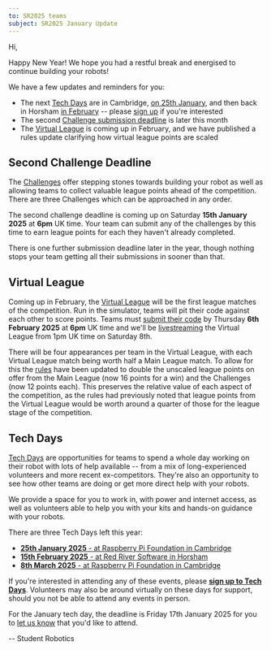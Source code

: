 ```yaml
---
to: SR2025 teams
subject: SR2025 January Update
---
```


Hi,

Happy New Year! We hope you had a restful break and energised to continue building your robots!

We have a few updates and reminders for you:

* The next [Tech Days][tech-days] are in Cambridge, [on 25th January][cambridge-tech-day-january], and then back in Horsham [in February][horsham-tech-day-february] -- please [sign up][tech-day-signup] if you're interested
* The second [Challenge submission deadline][challenge-deadline] is later this month
* The [Virtual League][virtual-league] is coming up in February, and we have published a rules update clarifying how virtual league points are scaled

## Second Challenge Deadline

The [Challenges][challenges] offer stepping stones towards building your robot as well as allowing teams to collect valuable league points ahead of the competition. There are three Challenges which can be approached in any order.

The second challenge deadline is coming up on Saturday **15th January 2025** at **6pm** UK time. Your team can submit any of the challenges by this time to earn league points for each they haven't already completed.

There is one further submission deadline later in the year, though nothing stops your team getting all their submissions in sooner than that.

## Virtual League

Coming up in February, the [Virtual League][virtual-league] will be the first league matches of the competition. Run in the simulator, teams will pit their code against each other to score points. Teams must [submit their code][code-submitter-docs] by Thursday **6th February 2025** at **6pm** UK time and we'll be [livestreaming][virtual-league-livestream] the Virtual League from 1pm UK time on Saturday 8th.

There will be four appearances per team in the Virtual League, with each Virtual League match being worth half a Main League match.
To allow for this the [rules][rulebook] have been updated to double the unscaled league points on offer from the Main League (now 16 points for a win) and the Challenges (now 12 points each).
This preserves the relative value of each aspect of the competition, as the rules had previously noted that league points from the Virtual League would be worth around a quarter of those for the league stage of the competition.

## Tech Days

[Tech Days][tech-days] are opportunities for teams to spend a whole day working on their robot with lots of help available -- from a mix of long-experienced volunteers and more recent ex-competitors. They're also an opportunity to see how other teams are doing or get more direct help with your robots.

We provide a space for you to work in, with power and internet access, as well as volunteers able to help you with your kits and hands-on guidance with your robots.

There are three Tech Days left this year:

* [**25th January 2025** - at Raspberry Pi Foundation in Cambridge][cambridge-tech-day-january]
* [**15th February 2025** - at Red River Software in Horsham][horsham-tech-day-february]
* [**8th March 2025** - at Raspberry Pi Foundation in Cambridge][cambridge-tech-day-march]

If you're interested in attending any of these events, please **[sign up to Tech Days][tech-day-signup]**.
Volunteers may also be around virtually on these days for support, should you not be able to attend any events in person.

For the January tech day, the deadline is Friday 17th January 2025 for you to [let us know][tech-day-signup] that you'd like to attend.

-- Student Robotics


[challenge-deadline]: https://studentrobotics.org/events/sr2025/second-challenge-submission-deadline/
[cambridge-tech-day-january]: https://studentrobotics.org/events/sr2025/cambridge-tech-day-january
[horsham-tech-day-february]: https://studentrobotics.org/events/sr2025/horsham-tech-day-february
[cambridge-tech-day-march]: https://studentrobotics.org/events/sr2025/cambridge-tech-day-march
[challenges]: https://studentrobotics.org/docs/resources/2025/challenges.html
[virtual-league]: https://studentrobotics.org/events/sr2025/virtual-competition
[virtual-league-livestream]: https://www.youtube.com/live/p0KxrRNTGBs
[code-submitter-docs]: https://studentrobotics.org/docs/tutorials/code_submitter
[rulebook]: https://studentrobotics.org/docs/resources/2025/rulebook.html
[tech-days]: https://studentrobotics.org/docs/robots_101/tech_days
[tech-day-signup]: https://forms.gle/SpZnqpUAaRbxwy2C9
